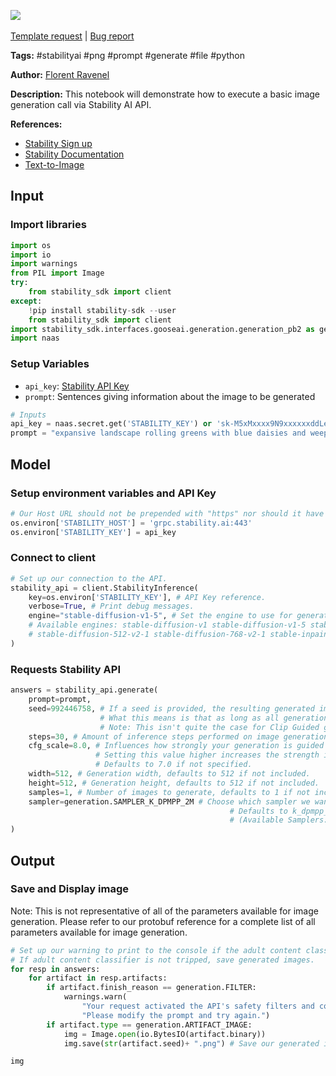 <a href="https://app.naas.ai/user-redirect/naas/downloader?url=https://raw.githubusercontent.com/jupyter-naas/awesome-notebooks/master/Stabilty%20AI/Stabilty_AI_Generate_Image_from_text.ipynb" target="_parent"><img src="https://naasai-public.s3.eu-west-3.amazonaws.com/open_in_naas.svg"/></a><br><br><a href="https://github.com/jupyter-naas/awesome-notebooks/issues/new?assignees=&labels=&template=template-request.md&title=Tool+-+Action+of+the+notebook+">Template request</a> | <a href="https://github.com/jupyter-naas/awesome-notebooks/issues/new?assignees=&labels=bug&template=bug_report.md&title=Stabilty+AI+-+Generate+Image+from+text:+Error+short+description">Bug report</a>

**Tags:** #stabilityai #png #prompt #generate #file #python

**Author:** [Florent Ravenel](https://www.linkedin.com/in/florent-ravenel/)

**Description:** This notebook will demonstrate how to execute a basic image generation call via Stability AI API.

**References:**
- [Stability Sign up](https://beta.dreamstudio.ai/membership)
- [Stability Documentation](https://platform.stability.ai/)
- [Text-to-Image](https://platform.stability.ai/docs/features/text-to-image/python)

## Input

### Import libraries


```python
import os
import io
import warnings
from PIL import Image
try:
    from stability_sdk import client
except:
    !pip install stability-sdk --user
    from stability_sdk import client
import stability_sdk.interfaces.gooseai.generation.generation_pb2 as generation
import naas
```

### Setup Variables
- `api_key`: [Stability API Key](https://beta.dreamstudio.ai/membership?tab=apiKeys)
- `prompt`: Sentences giving information about the image to be generated


```python
# Inputs
api_key = naas.secret.get('STABILITY_KEY') or 'sk-M5xMxxxx9N9xxxxxxddLe' # Get your API Key once you have created an account: https://beta.dreamstudio.ai/membership?tab=apiKeys
prompt = "expansive landscape rolling greens with blue daisies and weeping willow trees under a blue alien sky, artstation, masterful, ghibli"
```

## Model

### Setup environment variables and API Key


```python
# Our Host URL should not be prepended with "https" nor should it have a trailing slash.
os.environ['STABILITY_HOST'] = 'grpc.stability.ai:443'
os.environ['STABILITY_KEY'] = api_key
```

### Connect to client


```python
# Set up our connection to the API.
stability_api = client.StabilityInference(
    key=os.environ['STABILITY_KEY'], # API Key reference.
    verbose=True, # Print debug messages.
    engine="stable-diffusion-v1-5", # Set the engine to use for generation.
    # Available engines: stable-diffusion-v1 stable-diffusion-v1-5 stable-diffusion-512-v2-0 stable-diffusion-768-v2-0
    # stable-diffusion-512-v2-1 stable-diffusion-768-v2-1 stable-inpainting-v1-0 stable-inpainting-512-v2-0
)
```

### Requests Stability API


```python
answers = stability_api.generate(
    prompt=prompt,
    seed=992446758, # If a seed is provided, the resulting generated image will be deterministic.
                    # What this means is that as long as all generation parameters remain the same, you can always recall the same image simply by generating it again.
                    # Note: This isn't quite the case for Clip Guided generations, which we'll tackle in a future example notebook.
    steps=30, # Amount of inference steps performed on image generation. Defaults to 30.
    cfg_scale=8.0, # Influences how strongly your generation is guided to match your prompt.
                   # Setting this value higher increases the strength in which it tries to match your prompt.
                   # Defaults to 7.0 if not specified.
    width=512, # Generation width, defaults to 512 if not included.
    height=512, # Generation height, defaults to 512 if not included.
    samples=1, # Number of images to generate, defaults to 1 if not included.
    sampler=generation.SAMPLER_K_DPMPP_2M # Choose which sampler we want to denoise our generation with.
                                                 # Defaults to k_dpmpp_2m if not specified. Clip Guidance only supports ancestral samplers.
                                                 # (Available Samplers: ddim, plms, k_euler, k_euler_ancestral, k_heun, k_dpm_2, k_dpm_2_ancestral, k_dpmpp_2s_ancestral, k_lms, k_dpmpp_2m)
)
```

## Output

### Save and Display image
Note: This is not representative of all of the parameters available for image generation.
Please refer to our protobuf reference for a complete list of all parameters available for image generation.


```python
# Set up our warning to print to the console if the adult content classifier is tripped.
# If adult content classifier is not tripped, save generated images.
for resp in answers:
    for artifact in resp.artifacts:
        if artifact.finish_reason == generation.FILTER:
            warnings.warn(
                "Your request activated the API's safety filters and could not be processed."
                "Please modify the prompt and try again.")
        if artifact.type == generation.ARTIFACT_IMAGE:
            img = Image.open(io.BytesIO(artifact.binary))
            img.save(str(artifact.seed)+ ".png") # Save our generated images with their seed number as the filename.

img
```

 
